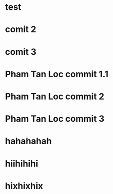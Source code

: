 # test
# comit 2
# comit 3
# Pham Tan Loc commit 1.1
# Pham Tan Loc commit 2
# Pham Tan Loc commit 3
# hahahahah
# hiihihihi
# hixhixhix
